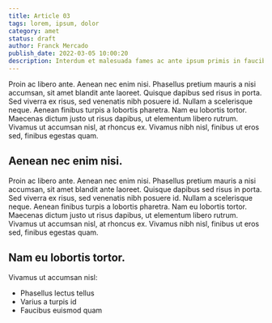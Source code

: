 ```yaml
---
title: Article 03
tags: lorem, ipsum, dolor
category: amet
status: draft
author: Franck Mercado
publish_date: 2022-03-05 10:00:20
description: Interdum et malesuada fames ac ante ipsum primis in faucibus. Vestibulum sollicitudin urna ut magna efficitur consequat. Duis sit amet blandit lorem. Donec ullamcorper felis leo, vel lacinia libero efficitur vitae. Integer sed est ullamcorper neque laoreet sollicitudin sit amet sed neque.
---
```


Proin ac libero ante. Aenean nec enim nisi. Phasellus pretium mauris a nisi accumsan, sit amet blandit ante laoreet. Quisque dapibus sed risus in porta. Sed viverra ex risus, sed venenatis nibh posuere id. Nullam a scelerisque neque. Aenean finibus turpis a lobortis pharetra. Nam eu lobortis tortor. Maecenas dictum justo ut risus dapibus, ut elementum libero rutrum. Vivamus ut accumsan nisl, at rhoncus ex. Vivamus nibh nisl, finibus ut eros sed, finibus egestas quam.

## Aenean nec enim nisi.

Proin ac libero ante. Aenean nec enim nisi. Phasellus pretium mauris a nisi accumsan, sit amet blandit ante laoreet. Quisque dapibus sed risus in porta. Sed viverra ex risus, sed venenatis nibh posuere id. Nullam a scelerisque neque. Aenean finibus turpis a lobortis pharetra. Nam eu lobortis tortor. Maecenas dictum justo ut risus dapibus, ut elementum libero rutrum. Vivamus ut accumsan nisl, at rhoncus ex. Vivamus nibh nisl, finibus ut eros sed, finibus egestas quam.

## Nam eu lobortis tortor.

Vivamus ut accumsan nisl:

- Phasellus lectus tellus
- Varius a turpis id
- Faucibus euismod quam
